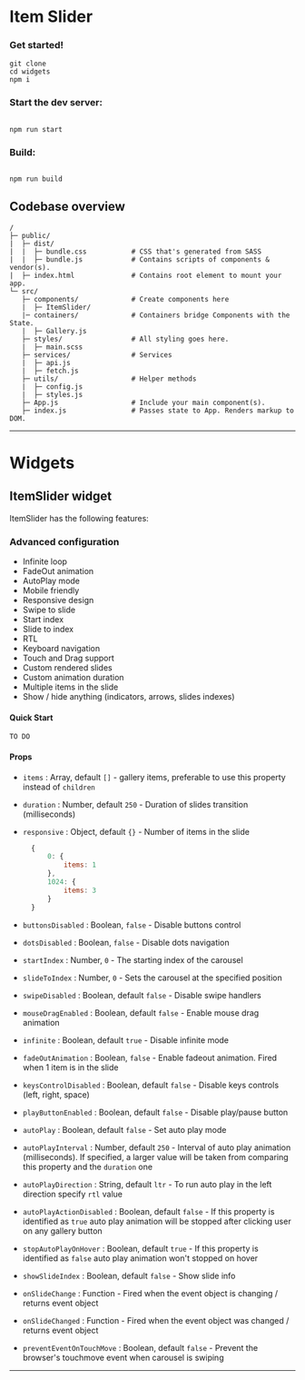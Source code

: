 # Item Slider


### Get started!
```
git clone
cd widgets
npm i
```

### Start the dev server:
```

npm run start

```

### Build:
```

npm run build

```

## Codebase overview 
```
/
├─ public/
|  ├─ dist/
|  |  ├─ bundle.css           # CSS that's generated from SASS
|  |  ├─ bundle.js            # Contains scripts of components & vendor(s).
|  ├─ index.html              # Contains root element to mount your app.
└─ src/
   ├─ components/             # Create components here
   |  ├─ ItemSlider/
   |─ containers/             # Containers bridge Components with the State.
   |  ├─ Gallery.js
   ├─ styles/                 # All styling goes here.
   |  ├─ main.scss
   ├─ services/               # Services
   |  ├─ api.js
   |  ├─ fetch.js
   ├─ utils/                  # Helper methods
   |  ├─ config.js
   |  ├─ styles.js
   ├─ App.js                  # Include your main component(s).
   ├─ index.js                # Passes state to App. Renders markup to DOM.
```

---
# Widgets

## ItemSlider widget
ItemSlider has the following features:

### Advanced configuration

* Infinite loop
* FadeOut animation
* AutoPlay mode
* Mobile friendly
* Responsive design
* Swipe to slide
* Start index
* Slide to index
* RTL
* Keyboard navigation
* Touch and Drag support
* Custom rendered slides
* Custom animation duration
* Multiple items in the slide
* Show / hide anything (indicators, arrows, slides indexes) 

#### Quick Start
```
TO DO
```

#### Props
*  `items` : Array, default `[]` - gallery items,  preferable to use this property instead of ` children `

* `duration` : Number, default  `250` - Duration of slides transition (milliseconds)

* `responsive` : Object, default `{}` - Number of items in the slide

  ```js
    {
        0: {
            items: 1
        },
        1024: {
            items: 3
        }
    }
  ```

* `buttonsDisabled` : Boolean, `false` - Disable buttons control

* `dotsDisabled` : Boolean, `false` - Disable dots navigation

* `startIndex` : Number, `0` - The starting index of the carousel

* `slideToIndex` : Number, `0` - Sets the carousel at the specified position

* `swipeDisabled` : Boolean, default `false` - Disable swipe handlers

* `mouseDragEnabled` : Boolean, default `false` - Enable mouse drag animation

* `infinite` : Boolean, default `true` - Disable infinite mode

* `fadeOutAnimation` : Boolean, `false` - Enable fadeout animation. Fired when 1 item is in the slide

* `keysControlDisabled` :  Boolean, default `false` - Disable keys controls (left, right, space)

* `playButtonEnabled` :  Boolean, default `false` - Disable play/pause button

* `autoPlay` : Boolean, default `false` - Set auto play mode

* `autoPlayInterval` : Number, default  `250` - Interval of auto play animation (milliseconds). If specified, a larger value will be taken from comparing this property and the `duration` one

* `autoPlayDirection` : String, default `ltr` - To run auto play in the left direction specify `rtl` value

* `autoPlayActionDisabled` : Boolean, default `false` - If this property is identified as `true` auto play animation will be stopped after clicking user on any gallery button

* `stopAutoPlayOnHover` : Boolean, default `true` - If this property is identified as `false` auto play animation won't stopped on hover

* `showSlideIndex` : Boolean, default `false` - Show slide info

* `onSlideChange` : Function - Fired when the event object is changing / returns event object

* `onSlideChanged` : Function - Fired when the event object was changed / returns event object

* `preventEventOnTouchMove` : Boolean, default `false` - Prevent the browser's touchmove event when carousel is swiping

---